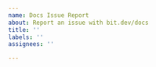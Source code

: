 ```yaml
---
name: Docs Issue Report
about: Report an issue with bit.dev/docs
title: ''
labels: ''
assignees: ''

---
```


<!--

Please file any Docs issues at: https://github.com/teambit/bit-dev

-->
